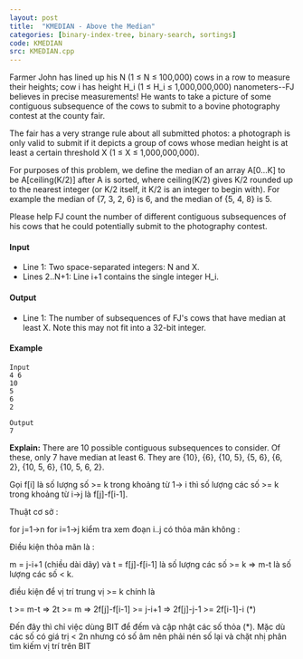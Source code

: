 ```yaml
---
layout: post
title:  "KMEDIAN - Above the Median"
categories: [binary-index-tree, binary-search, sortings]
code: KMEDIAN
src: KMEDIAN.cpp
---
```




Farmer John has lined up his N (1 ≤ N ≤ 100,000) cows in a row to measure their heights; cow i has height H\_i (1 ≤ H\_i ≤ 1,000,000,000) nanometers--FJ believes in precise measurements! He wants to take a picture of some contiguous subsequence of the cows to submit to a bovine photography contest at the county fair.

The fair has a very strange rule about all submitted photos: a photograph is only valid to submit if it depicts a group of cows whose median height is at least a certain threshold X (1 ≤ X ≤ 1,000,000,000).

For purposes of this problem, we define the median of an array A\[0...K\] to be A\[ceiling(K/2)\] after A is sorted, where ceiling(K/2) gives K/2 rounded up to the nearest integer (or K/2 itself, it K/2 is an integer to begin with). For example the median of {7, 3, 2, 6} is 6, and the median of {5, 4, 8} is 5.

Please help FJ count the number of different contiguous subsequences of his cows that he could potentially submit to the photography contest.

#### Input

+ Line 1: Two space-separated integers: N and X.
+ Lines 2..N+1: Line i+1 contains the single integer H\_i.

#### Output

+ Line 1: The number of subsequences of FJ's cows that have median at least X. Note this may not fit into a 32-bit integer.

#### Example

```
Input  
4 6   
10   
5   
6   
2   
  
Output  
7 
```

**Explain:** There are 10 possible contiguous subsequences to consider. Of these, only 7 have median at least 6. They are {10}, {6}, {10, 5}, {5, 6}, {6, 2}, {10, 5, 6}, {10, 5, 6, 2}.

<!--more-->



Gọi f[i] là số lượng số >= k trong khoảng từ 1-> i thì số lượng các số >= k trong khoảng từ i->j là f[j]-f[i-1].

Thuật cơ sở :

for j=1->n
    for i=1->j
        kiểm tra xem đoạn i..j có thỏa mãn không :

Điều kiện thỏa mãn là :

m = j-i+1 (chiều dài dãy) và t = f[j]-f[i-1] là số lượng các số >= k
=> m-t là số lượng các số < k.

điều kiện để vị trí trung vị >= k chính là

t >= m-t
    => 2t >= m
    => 2f[j]-f[i-1] >= j-i+1
    => 2f[j]-j-1 >= 2f[i-1]-i (*)


Đến đây thì chỉ việc dùng BIT để đếm và cập nhật các số thỏa (*). Mặc dù các số có giá trị < 2n nhưng có số âm nên phải nén số lại và chặt nhị phân tìm kiếm vị trí trên BIT
